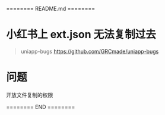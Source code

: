 ======== README.md ========

# 小红书上 ext.json 无法复制过去
> uniapp-bugs https://github.com/GRCmade/uniapp-bugs

# 问题
开放文件复制的权限

======== END ========